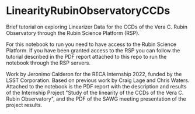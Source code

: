 # LinearityRubinObservatoryCCDs
Brief tutorial on exploring Linearizer Data for the CCDs of the Vera C. Rubin Observatory through the Rubin Science Platform (RSP).

For this notebook to run you need to have access to the Rubin Science Platform. 
If you have been granted access to the RSP you can follow the tutorial described in the PDF report attached to this repo to run the notebook through the RSP servers.

Work by Jeronimo Calderon for the RECA Internship 2022, funded by the LSST Corporation. Based on previous work by Craig Lage and Chris Waters.
Attached to the notebook is the PDF report with the description and results of the Internship Project "Study of the linearity of the CCDs of the Vera C. Rubin Observatory", and the PDF of the SAWG meeting presentation of the project results.
